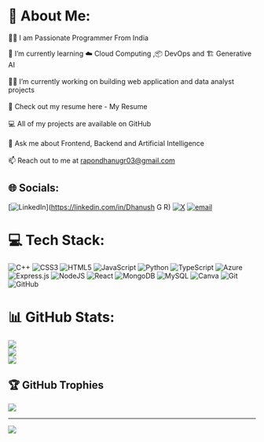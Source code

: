   # 💫 About Me:
 🧑‍💻 I am Passionate Programmer From India
                                                                    
 🌱 I’m currently learning ☁️ Cloud Computing ,📦 DevOps and 🏗️ Generative AI<br><br>👨‍💻 I’m currently working on building web application and data analyst projects<br><br>📑 Check out my resume here - My Resume<br><br>💻 All of my projects are available on GitHub<br><br>💬 Ask me about Frontend, Backend and Artificial Intelligence<br><br>📫 Reach out to me at rapondhanugr03@gmail.com


## 🌐 Socials:
[![LinkedIn](https://img.shields.io/badge/LinkedIn-%230077B5.svg?logo=linkedin&logoColor=white)](https://linkedin.com/in/Dhanush G R) [![X](https://img.shields.io/badge/X-black.svg?logo=X&logoColor=white)](https://x.com/DhanushTrendzz) [![email](https://img.shields.io/badge/Email-D14836?logo=gmail&logoColor=white)](mailto:rapondhanugr03@gmail.com) 

# 💻 Tech Stack:
![C++](https://img.shields.io/badge/c++-%2300599C.svg?style=flat&logo=c%2B%2B&logoColor=white) ![CSS3](https://img.shields.io/badge/css3-%231572B6.svg?style=flat&logo=css3&logoColor=white) ![HTML5](https://img.shields.io/badge/html5-%23E34F26.svg?style=flat&logo=html5&logoColor=white) ![JavaScript](https://img.shields.io/badge/javascript-%23323330.svg?style=flat&logo=javascript&logoColor=%23F7DF1E) ![Python](https://img.shields.io/badge/python-3670A0?style=flat&logo=python&logoColor=ffdd54) ![TypeScript](https://img.shields.io/badge/typescript-%23007ACC.svg?style=flat&logo=typescript&logoColor=white) ![Azure](https://img.shields.io/badge/azure-%230072C6.svg?style=flat&logo=microsoftazure&logoColor=white) ![Express.js](https://img.shields.io/badge/express.js-%23404d59.svg?style=flat&logo=express&logoColor=%2361DAFB) ![NodeJS](https://img.shields.io/badge/node.js-6DA55F?style=flat&logo=node.js&logoColor=white) ![React](https://img.shields.io/badge/react-%2320232a.svg?style=flat&logo=react&logoColor=%2361DAFB) ![MongoDB](https://img.shields.io/badge/MongoDB-%234ea94b.svg?style=flat&logo=mongodb&logoColor=white) ![MySQL](https://img.shields.io/badge/mysql-4479A1.svg?style=flat&logo=mysql&logoColor=white) ![Canva](https://img.shields.io/badge/Canva-%2300C4CC.svg?style=flat&logo=Canva&logoColor=white) ![Git](https://img.shields.io/badge/git-%23F05033.svg?style=flat&logo=git&logoColor=white) ![GitHub](https://img.shields.io/badge/github-%23121011.svg?style=flat&logo=github&logoColor=white)
# 📊 GitHub Stats:
![](https://github-readme-stats.vercel.app/api?username=DhanushGR0603&theme=dark&hide_border=false&include_all_commits=true&count_private=false)<br/>
![](https://nirzak-streak-stats.vercel.app/?user=DhanushGR0603&theme=dark&hide_border=false)<br/>
![](https://github-readme-stats.vercel.app/api/top-langs/?username=DhanushGR0603&theme=dark&hide_border=false&include_all_commits=true&count_private=false&layout=compact)

## 🏆 GitHub Trophies
![](https://github-profile-trophy.vercel.app/?username=DhanushGR0603&theme=radical&no-frame=false&no-bg=true&margin-w=4)

---
[![](https://visitcount.itsvg.in/api?id=DhanushGR0603&icon=0&color=0)](https://visitcount.itsvg.in)

